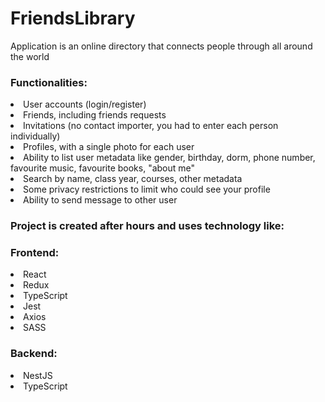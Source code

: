 # FriendsLibrary
Application is an online directory that connects people through all around the world

<h3>Functionalities:</h3>
<li>User accounts (login/register)</li>
<li>Friends, including friends requests</li>
<li>Invitations (no contact importer, you had to enter each person individually)</li>
<li>Profiles, with a single photo for each user</li>
<li>Ability to list user metadata like gender, birthday, dorm, phone number, favourite music, favourite books, "about me"</li>
<li>Search by name, class year, courses, other metadata</li>
<li>Some privacy restrictions to limit who could see your profile</li>
<li>Ability to send message to other user</li>

<h3>Project is created after hours and uses technology like:</h3>
<h3>Frontend:</h3>
<li>React</li>
<li>Redux</li>
<li>TypeScript</li>
<li>Jest</li>
<li>Axios</li>
<li>SASS</li>

<h3>Backend:</h3>
<li>NestJS</li>
<li>TypeScript</li>
